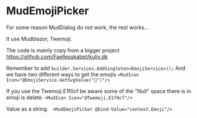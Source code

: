 # MudEmojiPicker

For some reason MudDialog do not work, the rest works...

It use Mudblazor, Twemoji.

The code is mainly copy from a bigger project
https://github.com/Faellesskabet/kuliv.dk


Remember to add 
`builder.Services.AddSingleton<EmojiService>();`
And we have two different ways to get the emojis
` <MudIcon Icon="@EmojiService.GetSvgValue("🤣")"/> `

If you use the Twemoji.E1f0cf be aware some of the "Null" space there is in emoji is delete.
` <MudIcon Icon="@Twemoji.E1f0cf"/>  `

Value as a string. 
` <MudEmojiPicker @bind-Value="context.Emoji"/>`
